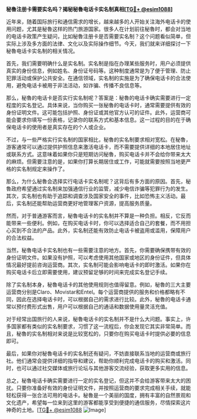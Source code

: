 **秘魯注册卡需要实名吗？揭秘秘魯电话卡实名制真相[[TG💪+ @esim1088](https://t.me/s/esim1088)]**

近年来，随着国际旅行和通信需求的增长，越来越多的人开始关注海外电话卡的使用问题，尤其是秘魯这样的热门旅游国家。很多人在计划前往秘魯时，都会对当地的电话卡政策产生疑问，比如秘魯注册卡是否需要实名制？这个问题看似简单，但实际上涉及多方面的法律、文化以及实际操作细节。今天，我们就来详细探讨一下秘魯电话卡实名制的相关情况。

首先，我们需要明确什么是实名制。实名制是指在办理某些服务时，用户必须提供真实的身份信息，例如姓名、身份证号码等。这种制度通常是为了便于管理、防止犯罪活动或保护公共安全。在通信领域，实名制的实施是为了确保电话卡的合法使用，避免电话卡被用于非法活动，如诈骗、传播不良信息等。

那么，秘魯的电话卡是否实行实名制呢？答案是：秘魯的电话卡确实需要进行一定程度的实名登记。具体来说，当你购买一张秘魯的电话卡时，通常需要提供有效的身份证明文件。这可能包括护照、身份证或其他官方认可的证件。此外，运营商可能会要求你填写一份表格，记录你的联系方式和基本信息。这一过程的目的在于确保电话卡的使用者是真实存在的个人或企业。

不过，与一些严格实行实名制的国家相比，秘魯的实名制要求相对宽松。在秘魯，游客通常可以通过提供护照信息来激活电话卡，而不需要提供详细的本地居住地址或联系方式。这意味着如果你只是短期访问秘魯，购买电话卡并不会给你带来太大的麻烦。但需要注意的是，如果你打算长期居住或工作，可能就需要按照当地更严格的实名制规定来操作了。

那么，为什么秘魯会选择实行电话卡实名制呢？这背后有多方面的原因。首先，秘魯政府希望通过实名制来加强通信行业的监管，减少电信诈骗等犯罪行为的发生。其次，实名制也有助于追踪和调查涉及国家安全的事件，比如恐怖主义活动。最后，实名制还能帮助运营商更好地管理客户资源，提高服务质量。

然而，对于普通游客而言，秘魯电话卡的实名制并不算是一种负担。相反，它反而能带来一些便利。例如，在购买电话卡时，你可以选择适合自己的套餐，而不用担心买到不合法的产品。此外，实名制还能有效防止电话卡被盗用或滥用，保障用户的合法权益。

当然，秘魯电话卡实名制也有一些需要注意的地方。首先，你需要确保携带有效的身份证明文件。如果没有护照，可以考虑使用其他国家或地区的身份证件，但具体情况最好提前咨询运营商。其次，实名制可能会影响电话卡的即时激活。如果你在购买电话卡后立即需要使用，建议预留足够的时间来完成实名登记手续。

除了实名制本身，秘魯电话卡的其他使用规则也值得留意。例如，秘魯的三大主要运营商分别是Claro、Movistar和Entel。每个运营商提供的服务和价格都略有不同，因此在选择电话卡时，可以根据自己的需求进行比较。此外，秘魯的电话卡通常以预付费形式出售，用户可以根据自己的通话和数据使用量灵活充值。

对于经常出国旅行的人来说，秘魯电话卡的实名制并不是什么大问题。事实上，许多国家都有类似的实名制要求，习惯了这一流程后，你会发现它其实非常简单。而且，秘魯的实名制相对来说是比较宽松的，只要你在购买电话卡时提供必要的信息即可。

最后，如果你对秘魯电话卡的实名制还有疑问，不妨直接联系当地的运营商或旅行社。他们通常会提供详细的指导和建议，帮助你顺利完成电话卡的购买和激活。同时，也可以通过社交媒体或旅行论坛与其他游客交流经验，获取更多实用的信息。

总之，秘魯电话卡确实需要进行一定的实名登记，但这并不会给游客带来太大的困扰。只要你准备好有效的身份证明文件，并按照运营商的要求完成相关手续，就能轻松获得一张合法可用的电话卡。秘魯是一个美丽的国度，拥有丰富的自然景观和文化遗产，希望每一位来到这里的游客都能享受到便捷的通信服务，尽情探索这片神奇的土地。[[TG💪+ @esim1088](https://t.me/s/esim1088) ![Image](https://i.postimg.cc/4NQfJmqS/Snipaste-2025-05-13-00-14-12.png)]